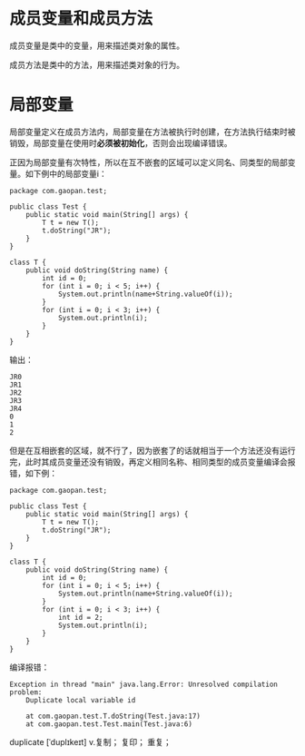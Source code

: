 # 成员变量和成员方法 #

成员变量是类中的变量，用来描述类对象的属性。

成员方法是类中的方法，用来描述类对象的行为。

# 局部变量 #

局部变量定义在成员方法内，局部变量在方法被执行时创建，在方法执行结束时被销毁，局部变量在使用时**必须被初始化**，否则会出现编译错误。

正因为局部变量有次特性，所以在互不嵌套的区域可以定义同名、同类型的局部变量。如下例中的局部变量i：

    package com.gaopan.test;
    
    public class Test {
    	public static void main(String[] args) {
            T t = new T();
            t.doString("JR");
    	}
    }
    
    class T {
    	public void doString(String name) {
    		int id = 0;
    		for (int i = 0; i < 5; i++) {
    			System.out.println(name+String.valueOf(i));
    		}
    		for (int i = 0; i < 3; i++) {
    			System.out.println(i);
    		}
    	}
    }
输出：

    JR0
    JR1
    JR2
    JR3
    JR4
    0
    1
    2
但是在互相嵌套的区域，就不行了，因为嵌套了的话就相当于一个方法还没有运行完，此时其成员变量还没有销毁，再定义相同名称、相同类型的成员变量编译会报错，如下例：

    package com.gaopan.test;
    
    public class Test {
    	public static void main(String[] args) {
            T t = new T();
            t.doString("JR");
    	}
    }
    
    class T {
    	public void doString(String name) {
    		int id = 0;
    		for (int i = 0; i < 5; i++) {
    			System.out.println(name+String.valueOf(i));
    		}
    		for (int i = 0; i < 3; i++) {
    			int id = 2;
    			System.out.println(i);
    		}
    	}
    }
编译报错：

    Exception in thread "main" java.lang.Error: Unresolved compilation problem: 
    	Duplicate local variable id
    
    	at com.gaopan.test.T.doString(Test.java:17)
    	at com.gaopan.test.Test.main(Test.java:6)
duplicate  [ˈduplɪkeɪt] v.复制； 复印； 重复； 